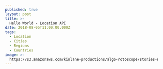 ```yaml
---
published: true
layout: post
title: >-
  Hello World - Location API
date: 2018-08-05T11:00:00.000Z
tags:
  - Location
  - Cities
  - Regions
  - Countries
image: >-
  https://s3.amazonaws.com/kinlane-productions/algo-rotoscope/stories-new/68_113_800_500_0_max_0_-1_-1.jpg
---
```

